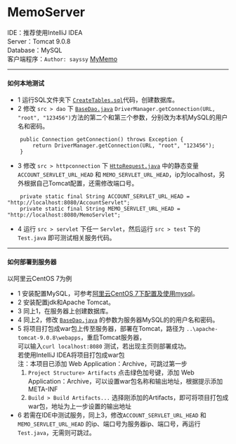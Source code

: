# MemoServer
IDE：推荐使用IntelliJ IDEA  
Server：Tomcat 9.0.8  
Database：MySQL  
客户端程序：`Author: sayssy` [MyMemo](https://github.com/sayssy/MyMemo)
****
#### 如何本地测试
+ 1 运行SQL文件夹下 [`CreateTables.sql`](https://github.com/JimmyRothric/MemoServer/blob/master/SQL/CreateTables.sql)代码，创建数据库。
+ 2 修改 `src > dao` 下 [`BaseDao.java`](https://github.com/JimmyRothric/MemoServer/blob/master/src/dao/BaseDao.java) 
`DriverManager.getConnection(URL, "root", "123456")`方法的第二个和第三个参数，分别改为本机MySQL的用户名和密码。
```
    public Connection getConnection() throws Exception {
        return DriverManager.getConnection(URL, "root", "123456");
    }
```
+ 3 修改 `src > httpconnection` 下 [`HttpRequest.java`](https://github.com/JimmyRothric/MemoServer/blob/master/src/httpconnection/HttpRequest.java)
中的静态变量`ACCOUNT_SERVLET_URL_HEAD` 和 `MEMO_SERVLET_URL_HEAD`，ip为localhost，另外根据自己Tomcat配置，还需修改端口号。
```
    private static final String ACCOUNT_SERVLET_URL_HEAD = "http://localhost:8080/AccountServlet";
    private static final String MEMO_SERVLET_URL_HEAD = "http://localhost:8080/MemoServlet";
```
+ 4 运行 `src > servlet` 下任一 `Servlet`，然后运行 `src > test` 下的 `Test.java` 即可测试相关服务代码。

****
#### 如何部署到服务器
以阿里云CentOS 7为例
+ 1 安装配置MySQL，可参考[阿里云CentOS 7下配置及使用mysql](https://blog.csdn.net/zleiw/article/details/78242912)。
+ 2 安装配置jdk和Apache Tomcat。
+ 3 同上1，在服务器上创建数据库。
+ 4 同上2，修改 [`BaseDao.java`](https://github.com/JimmyRothric/MemoServer/blob/master/src/dao/BaseDao.java) 的参数为服务器MySQL的的用户名和密码。
+ 5 将项目打包成war包上传至服务器，部署在Tomcat，路径为 `..\apache-tomcat-9.0.8\webapps`，重启Tomcat服务器，  
可以输入`curl localhost:8080` 测试，若出现主页则部署成功。  
若使用IntelliJ IDEA将项目打包成war包  
注：本项目已添加 Web Application：Archive，可跳过第一步  
  1. `Project Structure> Artifacts` 点击绿色加号键，添加 Web Application：Archive，可以设置war包名称和输出地址，根据提示添加 META-INF  
  2. `Build > Build Artifacts...` 选择刚添加的Artifacts，即可将项目打包成war包，地址为上一步设置的输出地址  
+ 6 若需在IDE中测试服务，同上3，修改`ACCOUNT_SERVLET_URL_HEAD` 和 `MEMO_SERVLET_URL_HEAD` 的ip、端口号为服务器ip、端口号，再运行 `Test.java`，无需则可跳过。

